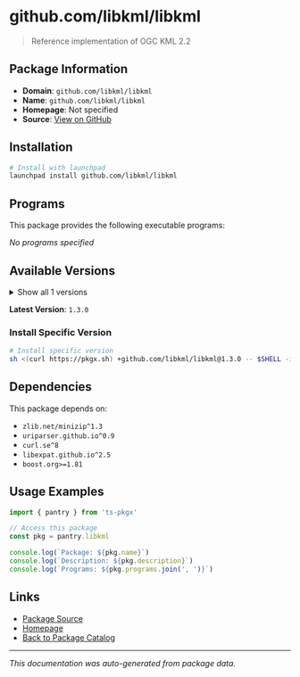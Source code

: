# github.com/libkml/libkml

> Reference implementation of OGC KML 2.2

## Package Information

- **Domain**: `github.com/libkml/libkml`
- **Name**: `github.com/libkml/libkml`
- **Homepage**: Not specified
- **Source**: [View on GitHub](https://github.com/pkgxdev/pantry/tree/main/projects/github.com/libkml/libkml/package.yml)

## Installation

```bash
# Install with launchpad
launchpad install github.com/libkml/libkml
```

## Programs

This package provides the following executable programs:

*No programs specified*

## Available Versions

<details>
<summary>Show all 1 versions</summary>

- `1.3.0`

</details>

**Latest Version**: `1.3.0`

### Install Specific Version

```bash
# Install specific version
sh <(curl https://pkgx.sh) +github.com/libkml/libkml@1.3.0 -- $SHELL -i
```

## Dependencies

This package depends on:

- `zlib.net/minizip^1.3`
- `uriparser.github.io^0.9`
- `curl.se^8`
- `libexpat.github.io^2.5`
- `boost.org>=1.81`

## Usage Examples

```typescript
import { pantry } from 'ts-pkgx'

// Access this package
const pkg = pantry.libkml

console.log(`Package: ${pkg.name}`)
console.log(`Description: ${pkg.description}`)
console.log(`Programs: ${pkg.programs.join(', ')}`)
```

## Links

- [Package Source](https://github.com/pkgxdev/pantry/tree/main/projects/github.com/libkml/libkml/package.yml)
- [Homepage](#)
- [Back to Package Catalog](../../package-catalog.md)

---

*This documentation was auto-generated from package data.*
